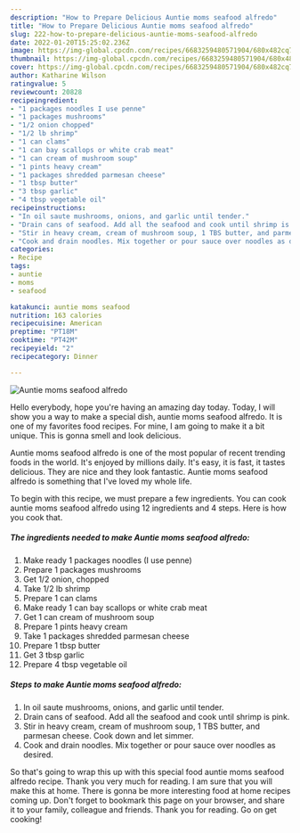 ```yaml
---
description: "How to Prepare Delicious Auntie moms seafood alfredo"
title: "How to Prepare Delicious Auntie moms seafood alfredo"
slug: 222-how-to-prepare-delicious-auntie-moms-seafood-alfredo
date: 2022-01-20T15:25:02.236Z
image: https://img-global.cpcdn.com/recipes/6683259480571904/680x482cq70/auntie-moms-seafood-alfredo-recipe-main-photo.jpg
thumbnail: https://img-global.cpcdn.com/recipes/6683259480571904/680x482cq70/auntie-moms-seafood-alfredo-recipe-main-photo.jpg
cover: https://img-global.cpcdn.com/recipes/6683259480571904/680x482cq70/auntie-moms-seafood-alfredo-recipe-main-photo.jpg
author: Katharine Wilson
ratingvalue: 5
reviewcount: 20828
recipeingredient:
- "1 packages noodles I use penne"
- "1 packages mushrooms"
- "1/2 onion chopped"
- "1/2 lb shrimp"
- "1 can clams"
- "1 can bay scallops or white crab meat"
- "1 can cream of mushroom soup"
- "1 pints heavy cream"
- "1 packages shredded parmesan cheese"
- "1 tbsp butter"
- "3 tbsp garlic"
- "4 tbsp vegetable oil"
recipeinstructions:
- "In oil saute mushrooms, onions, and garlic until tender."
- "Drain cans of seafood. Add all the seafood and cook until shrimp is pink."
- "Stir in heavy cream, cream of mushroom soup, 1 TBS butter, and parmesan cheese. Cook down and let simmer."
- "Cook and drain noodles. Mix together or pour sauce over noodles as desired."
categories:
- Recipe
tags:
- auntie
- moms
- seafood

katakunci: auntie moms seafood 
nutrition: 163 calories
recipecuisine: American
preptime: "PT18M"
cooktime: "PT42M"
recipeyield: "2"
recipecategory: Dinner

---
```



![Auntie moms seafood alfredo](https://img-global.cpcdn.com/recipes/6683259480571904/680x482cq70/auntie-moms-seafood-alfredo-recipe-main-photo.jpg)

Hello everybody, hope you're having an amazing day today. Today, I will show you a way to make a special dish, auntie moms seafood alfredo. It is one of my favorites food recipes. For mine, I am going to make it a bit unique. This is gonna smell and look delicious.



Auntie moms seafood alfredo is one of the most popular of recent trending foods in the world. It's enjoyed by millions daily. It's easy, it is fast, it tastes delicious. They are nice and they look fantastic. Auntie moms seafood alfredo is something that I've loved my whole life.


To begin with this recipe, we must prepare a few ingredients. You can cook auntie moms seafood alfredo using 12 ingredients and 4 steps. Here is how you cook that.

<!--inarticleads1-->

##### The ingredients needed to make Auntie moms seafood alfredo:

1. Make ready 1 packages noodles (I use penne)
1. Prepare 1 packages mushrooms
1. Get 1/2 onion, chopped
1. Take 1/2 lb shrimp
1. Prepare 1 can clams
1. Make ready 1 can bay scallops or white crab meat
1. Get 1 can cream of mushroom soup
1. Prepare 1 pints heavy cream
1. Take 1 packages shredded parmesan cheese
1. Prepare 1 tbsp butter
1. Get 3 tbsp garlic
1. Prepare 4 tbsp vegetable oil




<!--inarticleads2-->

##### Steps to make Auntie moms seafood alfredo:

1. In oil saute mushrooms, onions, and garlic until tender.
1. Drain cans of seafood. Add all the seafood and cook until shrimp is pink.
1. Stir in heavy cream, cream of mushroom soup, 1 TBS butter, and parmesan cheese. Cook down and let simmer.
1. Cook and drain noodles. Mix together or pour sauce over noodles as desired.




So that's going to wrap this up with this special food auntie moms seafood alfredo recipe. Thank you very much for reading. I am sure that you will make this at home. There is gonna be more interesting food at home recipes coming up. Don't forget to bookmark this page on your browser, and share it to your family, colleague and friends. Thank you for reading. Go on get cooking!
